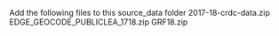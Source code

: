 Add the following files to this source_data folder
2017-18-crdc-data.zip
EDGE_GEOCODE_PUBLICLEA_1718.zip
GRF18.zip
